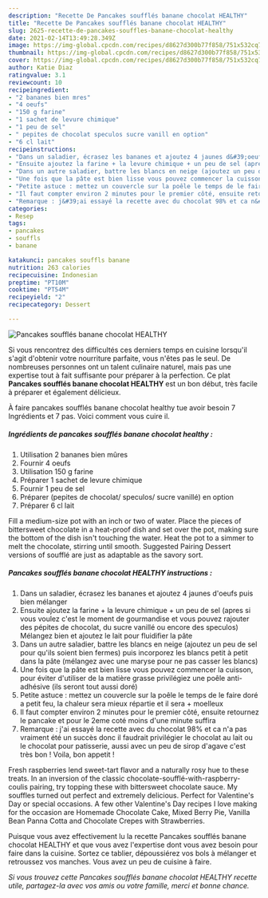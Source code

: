 ```yaml
---
description: "Recette De Pancakes soufflés banane chocolat HEALTHY"
title: "Recette De Pancakes soufflés banane chocolat HEALTHY"
slug: 2625-recette-de-pancakes-souffles-banane-chocolat-healthy
date: 2021-02-14T13:49:28.349Z
image: https://img-global.cpcdn.com/recipes/d8627d300b77f858/751x532cq70/pancakes-souffles-banane-chocolat-healthy-photo-principale-de-la-recette.jpg
thumbnail: https://img-global.cpcdn.com/recipes/d8627d300b77f858/751x532cq70/pancakes-souffles-banane-chocolat-healthy-photo-principale-de-la-recette.jpg
cover: https://img-global.cpcdn.com/recipes/d8627d300b77f858/751x532cq70/pancakes-souffles-banane-chocolat-healthy-photo-principale-de-la-recette.jpg
author: Katie Diaz
ratingvalue: 3.1
reviewcount: 10
recipeingredient:
- "2 bananes bien mres"
- "4 oeufs"
- "150 g farine"
- "1 sachet de levure chimique"
- "1 peu de sel"
- " pepites de chocolat speculos sucre vanill en option"
- "6 cl lait"
recipeinstructions:
- "Dans un saladier, écrasez les bananes et ajoutez 4 jaunes d&#39;oeufs puis bien mélanger"
- "Ensuite ajoutez la farine + la levure chimique + un peu de sel (apres si vous voulez c&#39;est le moment de gourmandise et vous pouvez rajouter des pépites de chocolat, du sucre vanillé ou encore des speculos) Mélangez bien et ajoutez le lait pour fluidifier la pâte"
- "Dans un autre saladier, battre les blancs en neige (ajoutez un peu de sel pour qu&#39;ils soient bien fermes) puis incorporez les blancs petit à petit dans la pâte (mélangez avec une maryse pour ne pas casser les blancs)"
- "Une fois que la pâte est bien lisse vous pouvez commencer la cuisson, pour éviter d&#39;utiliser de la matière grasse privilégiez une poêle anti-adhésive (ils seront tout aussi doré)"
- "Petite astuce : mettez un couvercle sur la poêle le temps de le faire doré a petit feu, la chaleur sera mieux répartie et il sera + moelleux"
- "Il faut compter environ 2 minutes pour le premier côté, ensuite retournez le pancake et pour le 2eme coté moins d&#39;une minute suffira"
- "Remarque : j&#39;ai essayé la recette avec du chocolat 98% et ca n&#39;a pas vraiment été un succès donc il faudrait privilégier le chocolat au lait ou le chocolat pour patisserie, aussi avec un peu de sirop d&#39;agave c&#39;est très bon ! Voila, bon appetit !"
categories:
- Resep
tags:
- pancakes
- souffls
- banane

katakunci: pancakes souffls banane 
nutrition: 263 calories
recipecuisine: Indonesian
preptime: "PT10M"
cooktime: "PT54M"
recipeyield: "2"
recipecategory: Dessert

---
```



![Pancakes soufflés banane chocolat HEALTHY](https://img-global.cpcdn.com/recipes/d8627d300b77f858/751x532cq70/pancakes-souffles-banane-chocolat-healthy-photo-principale-de-la-recette.jpg)

Si vous rencontrez des difficultés ces derniers temps en cuisine lorsqu'il s'agit d'obtenir votre nourriture parfaite, vous n'êtes pas le seul. De nombreuses personnes ont un talent culinaire naturel, mais pas une expertise tout à fait suffisante pour préparer à la perfection. Ce plat <strong> Pancakes soufflés banane chocolat HEALTHY </strong> est un bon début, très facile à préparer et également délicieux.

<!--inarticleads1-->

À faire pancakes soufflés banane chocolat healthy tue avoir besoin 7 Ingrédients et 7 pas. Voici comment vous cuire il.

##### Ingrédients de pancakes soufflés banane chocolat healthy :

1. Utilisation 2 bananes bien mûres
1. Fournir 4 oeufs
1. Utilisation 150 g farine
1. Préparer 1 sachet de levure chimique
1. Fournir 1 peu de sel
1. Préparer  (pepites de chocolat/ speculos/ sucre vanillé) en option
1. Préparer 6 cl lait


Fill a medium-size pot with an inch or two of water. Place the pieces of bittersweet chocolate in a heat-proof dish and set over the pot, making sure the bottom of the dish isn&#39;t touching the water. Heat the pot to a simmer to melt the chocolate, stirring until smooth. Suggested Pairing Dessert versions of soufflé are just as adaptable as the savory sort. 

<!--inarticleads2-->

##### Pancakes soufflés banane chocolat HEALTHY instructions :

1. Dans un saladier, écrasez les bananes et ajoutez 4 jaunes d&#39;oeufs puis bien mélanger
1. Ensuite ajoutez la farine + la levure chimique + un peu de sel (apres si vous voulez c&#39;est le moment de gourmandise et vous pouvez rajouter des pépites de chocolat, du sucre vanillé ou encore des speculos) Mélangez bien et ajoutez le lait pour fluidifier la pâte
1. Dans un autre saladier, battre les blancs en neige (ajoutez un peu de sel pour qu&#39;ils soient bien fermes) puis incorporez les blancs petit à petit dans la pâte (mélangez avec une maryse pour ne pas casser les blancs)
1. Une fois que la pâte est bien lisse vous pouvez commencer la cuisson, pour éviter d&#39;utiliser de la matière grasse privilégiez une poêle anti-adhésive (ils seront tout aussi doré)
1. Petite astuce : mettez un couvercle sur la poêle le temps de le faire doré a petit feu, la chaleur sera mieux répartie et il sera + moelleux
1. Il faut compter environ 2 minutes pour le premier côté, ensuite retournez le pancake et pour le 2eme coté moins d&#39;une minute suffira
1. Remarque : j&#39;ai essayé la recette avec du chocolat 98% et ca n&#39;a pas vraiment été un succès donc il faudrait privilégier le chocolat au lait ou le chocolat pour patisserie, aussi avec un peu de sirop d&#39;agave c&#39;est très bon ! Voila, bon appetit !


Fresh raspberries lend sweet-tart flavor and a naturally rosy hue to these treats. In an inversion of the classic chocolate-soufflé-with-raspberry-coulis pairing, try topping these with bittersweet chocolate sauce. My souffles turned out perfect and extremely delicious. Perfect for Valentine&#39;s Day or special occasions. A few other Valentine&#39;s Day recipes I love making for the occasion are Homemade Chocolate Cake, Mixed Berry Pie, Vanilla Bean Panna Cotta and Chocolate Crepes with Strawberries. 

<!--inarticleads1-->

<p>
Puisque vous avez effectivement lu la recette Pancakes soufflés banane chocolat HEALTHY et que vous avez l'expertise dont vous avez besoin pour faire dans la cuisine. Sortez ce tablier, dépoussiérez vos bols à mélanger et retroussez vos manches. Vous avez un peu de cuisine à faire.
</p>

<p>
<i>Si vous trouvez cette Pancakes soufflés banane chocolat HEALTHY recette utile, partagez-la avec vos amis ou votre famille, merci et bonne chance.</i>
</p>
